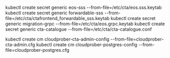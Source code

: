 kubectl create secret generic eos-sss --from-file=/etc/cta/eos.sss.keytab
kubectl create secret generic forwardable-sss --from-file=/etc/cta/ctafrontend_forwardable_sss.keytab
kubectl create secret generic migration-grpc --from-file=/etc/cta/eos.grpc.keytab
kubectl create secret generic cta-catalogue --from-file=/etc/cta/cta-catalogue.conf



kubectl create cm cloudprober-cta-admin-config --from-file=cloudprober-cta-admin.cfg 
kubectl create cm cloudprober-postgres-config --from-file=cloudprober-postgres.cfg 
